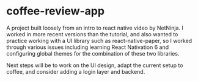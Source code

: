 # coffee-review-app

A project built loosely from an intro to react native video by NetNinja.
I worked in more recent versions than the tutorial,
and also wanted to practice working with a UI library such as react-native-paper,
so I worked through various issues including learning React Nativation 6
and configuring global themes for the combination of these two libraries.

Next steps will be to work on the UI design, adapt the current setup to coffee,
and consider adding a login layer and backend.
